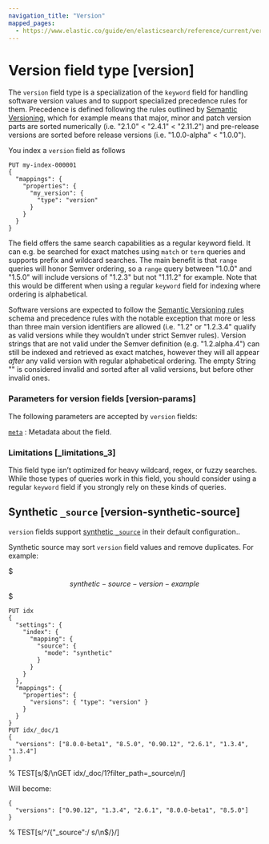 ```yaml
---
navigation_title: "Version"
mapped_pages:
  - https://www.elastic.co/guide/en/elasticsearch/reference/current/version.html
---
```


# Version field type [version]


The `version` field type is a specialization of the `keyword` field for handling software version values and to support specialized precedence rules for them. Precedence is defined following the rules outlined by [Semantic Versioning](https://semver.org/), which for example means that major, minor and patch version parts are sorted numerically (i.e. "2.1.0" < "2.4.1" < "2.11.2") and pre-release versions are sorted before release versions (i.e. "1.0.0-alpha" < "1.0.0").

You index a `version` field as follows

```console
PUT my-index-000001
{
  "mappings": {
    "properties": {
      "my_version": {
        "type": "version"
      }
    }
  }
}
```

The field offers the same search capabilities as a regular keyword field. It can e.g. be searched for exact matches using `match` or `term` queries and supports prefix and wildcard searches. The main benefit is that `range` queries will honor Semver ordering, so a `range` query between "1.0.0" and "1.5.0" will include versions of "1.2.3" but not "1.11.2" for example. Note that this would be different when using a regular `keyword` field for indexing where ordering is alphabetical.

Software versions are expected to follow the [Semantic Versioning rules](https://semver.org/) schema and precedence rules with the notable exception that more or less than three main version identifiers are allowed (i.e. "1.2" or "1.2.3.4" qualify as valid versions while they wouldn’t under strict Semver rules). Version strings that are not valid under the Semver definition (e.g. "1.2.alpha.4") can still be indexed and retrieved as exact matches, however they will all appear *after* any valid version with regular alphabetical ordering. The empty String "" is considered invalid and sorted after all valid versions, but before other invalid ones.


### Parameters for version fields [version-params]

The following parameters are accepted by `version` fields:

[`meta`](/reference/elasticsearch/mapping-reference/mapping-field-meta.md)
:   Metadata about the field.


### Limitations [_limitations_3]

This field type isn’t optimized for heavy wildcard, regex, or fuzzy searches. While those types of queries work in this field, you should consider using a regular `keyword` field if you strongly rely on these kinds of queries.

## Synthetic `_source` [version-synthetic-source]

`version` fields support [synthetic `_source`](/reference/elasticsearch/mapping-reference/mapping-source-field.md#synthetic-source) in their default configuration..

Synthetic source may sort `version` field values and remove duplicates. For example:

$$$synthetic-source-version-example$$$

```console
PUT idx
{
  "settings": {
    "index": {
      "mapping": {
        "source": {
          "mode": "synthetic"
        }
      }
    }
  },
  "mappings": {
    "properties": {
      "versions": { "type": "version" }
    }
  }
}
PUT idx/_doc/1
{
  "versions": ["8.0.0-beta1", "8.5.0", "0.90.12", "2.6.1", "1.3.4", "1.3.4"]
}
```
% TEST[s/$/\nGET idx\/_doc\/1?filter_path=_source\n/]

Will become:

```console-result
{
  "versions": ["0.90.12", "1.3.4", "2.6.1", "8.0.0-beta1", "8.5.0"]
}
```
% TEST[s/^/{"_source":/ s/\n$/}/]

